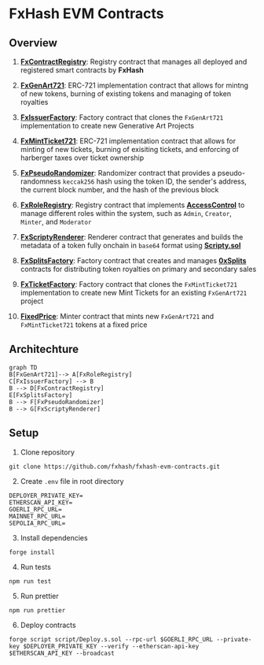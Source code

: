 # FxHash EVM Contracts

## Overview

1. **[FxContractRegistry](src/registries/FxContractRegistry.sol)**: Registry contract that manages all deployed and registered smart contracts by **FxHash**

2. **[FxGenArt721](src/tokens/FxGenArt721.sol)**: ERC-721 implementation contract that allows for mintng of new tokens, burning of existing tokens and managing of token royalties

3.  **[FxIssuerFactory](src/factories/FxIssuerFactory.sol)**: Factory contract that clones the `FxGenArt721` implementation to create new Generative Art Projects

4.  **[FxMintTicket721](src/tokens/FxMintTicket721.sol)**: ERC-721 implementation contract that allows for minting of new tickets, burning of exisiting tickets, and enforcing of harberger taxes over ticket ownership

5. **[FxPseudoRandomizer](src/randomizers/FxPseudoRandomizer.sol)**: Randomizer contract that provides a pseudo-randomness `keccak256` hash using the token ID, the sender's address, the current block number, and the hash of the previous block

6. **[FxRoleRegistry](src/registries/FxRoleRegistry.sol)**: Registry contract that implements **[AccessControl](https://docs.openzeppelin.com/contracts/4.x/api/access)** to manage different roles within the system, such as `Admin`, `Creator`, `Minter`, and `Moderator`

7. **[FxScriptyRenderer](src/renderers/FxScriptyRenderer.sol)**: Renderer contract that generates and builds the metadata of a token fully onchain in `base64` format using **[Scripty.sol](https://int-art.gitbook.io/scripty.sol-v2)**

8. **[FxSplitsFactory](src/factories/FxSplitsFactory.sol)**: Factory contract that creates and manages **[0xSplits](https://docs.splits.org)** contracts for distributing token royalties on primary and secondary sales

9.  **[FxTicketFactory](src/factories/FxTicketFactory.sol)**: Factory contract that clones the `FxMintTicket721` implementation to create new Mint Tickets for an existing `FxGenArt721` project

10. **[FixedPrice](src/minters/FixedPrice.sol)**: Minter contract that mints new `FxGenArt721` and `FxMintTicket721` tokens at a fixed price

## Architechture

```mermaid
graph TD
B[FxGenArt721]--> A[FxRoleRegistry]
C[FxIssuerFactory] --> B
B --> D[FxContractRegistry]
E[FxSplitsFactory]
B --> F[FxPseudoRandomizer]
B --> G[FxScriptyRenderer]
```

## Setup

1. Clone repository

```
git clone https://github.com/fxhash/fxhash-evm-contracts.git
```

2. Create `.env` file in root directory

```
DEPLOYER_PRIVATE_KEY=
ETHERSCAN_API_KEY=
GOERLI_RPC_URL=
MAINNET_RPC_URL=
SEPOLIA_RPC_URL=
```

3. Install dependencies

```
forge install
```

4. Run tests

```
npm run test
```

5. Run prettier

```
npm run prettier
```

6. Deploy contracts

```
forge script script/Deploy.s.sol --rpc-url $GOERLI_RPC_URL --private-key $DEPLOYER_PRIVATE_KEY --verify --etherscan-api-key $ETHERSCAN_API_KEY --broadcast
```
